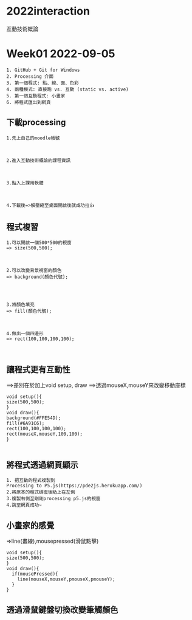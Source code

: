 # 2022interaction
互動技術概論
 # Week01 2022-09-05
```
1. GitHub + Git for Windows
2. Processing 介面
3. 第一個程式: 點、線、面、色彩
4. 兩種模式: 直接跑 vs. 互動 (static vs. active)
5. 第一個互動程式: 小畫家
6. 將程式匯出到網頁
```
## 下載processing
```
1.先上自己的moodle帳號



2.進入互動技術概論的課程資訊



3.點入上課用軟體



4.下載後=>解壓縮至桌面開啟後就成功拉👍
```
## 程式複習
```
1.可以開啟一個500*500的視窗
=> size(500,500);



2.可以改變背景視窗的顏色
=> background(顏色代號);




3.將顏色填充
=> fill(顏色代號);
 


4.做出一個四邊形
=> rect(100,100,100,100);



```
## 讓程式更有互動性
==>差別在於加上void setup, draw
==>透過mouseX,mouseY來改變移動座標
```processing
void setup(){
size(500,500);
}
void draw(){
background(#FFE54D);
fill(#6A91C6);
rect(100,100,100,100);
rect(mouseX,mouseY,100,100);
}


```
## 將程式透過網頁顯示
```
1. 把互動的程式複製到 
Processing to P5.js(https://pde2js.herokuapp.com/)
2.將原本的程式碼復後貼上在左側
3.複製右側至剛剛processing p5.js的視窗
4.跳至網頁成功~

```
## 小畫家的感覺
=>line(畫線),mousepressed(滑鼠點擊)
```
void setup(){
size(500,500);
}
void draw(){
  if(mousePressed){
    line(mouseX,mouseY,pmouseX,pmouseY);
  }
}

```
## 透過滑鼠鍵盤切換改變筆觸顏色




